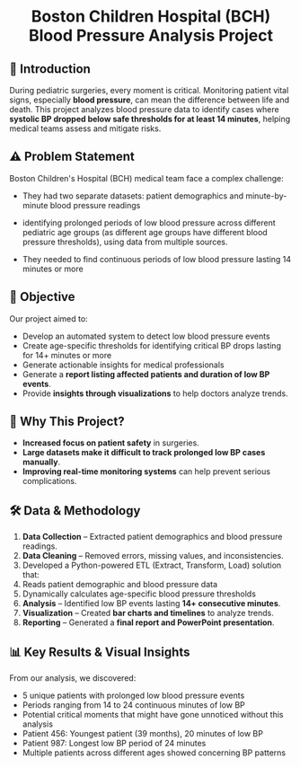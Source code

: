 <h1 align="center">Boston Children Hospital (BCH) Blood Pressure Analysis Project</h1>

## 📌 Introduction
During pediatric surgeries, every moment is critical. Monitoring patient vital signs, especially **blood pressure**, can mean the difference between life and death. This project analyzes blood pressure data to identify cases where **systolic BP dropped below safe thresholds for at least 14 minutes**, helping medical teams assess and mitigate risks.


## ⚠️ Problem Statement
Boston Children's Hospital (BCH) medical team  face a complex challenge:

- They had two separate datasets: patient demographics and minute-by-minute blood pressure readings
  
- identifying prolonged periods of low blood pressure across different pediatric age groups (as different age groups have different blood pressure thresholds), using data from multiple sources.
  
- They needed to find continuous periods of low blood pressure lasting 14 minutes or more

## 🎯 Objective
Our project aimed to:
- Develop an automated system to detect low blood pressure events
- Create age-specific thresholds for identifying critical BP drops lasting for  14+ minutes or more
- Generate actionable insights for medical professionals
- Generate a **report listing affected patients and duration of low BP events**.
- Provide **insights through visualizations** to help doctors analyze trends.
  
## 📌 Why This Project?
- **Increased focus on patient safety** in surgeries.
- **Large datasets make it difficult to track prolonged low BP cases manually**.
- **Improving real-time monitoring systems** can help prevent serious complications.

## 🛠️ Data & Methodology
1. **Data Collection** – Extracted patient demographics and blood pressure readings.
2. **Data Cleaning** – Removed errors, missing values, and inconsistencies.
3. Developed a Python-powered ETL (Extract, Transform, Load) solution that:
4. Reads patient demographic and blood pressure data
5. Dynamically calculates age-specific blood pressure thresholds
6. **Analysis** – Identified low BP events lasting **14+ consecutive minutes**.
7. **Visualization** – Created **bar charts and timelines** to analyze trends.
8. **Reporting** – Generated a **final report and PowerPoint presentation**.

## 📊 Key Results & Visual Insights
From our analysis, we discovered:
- 5 unique patients with prolonged low blood pressure events
- Periods ranging from 14 to 24 continuous minutes of low BP
- Potential critical moments that might have gone unnoticed without this analysis
- Patient 456: Youngest patient (39 months), 20 minutes of low BP
- Patient 987: Longest low BP period of 24 minutes
- Multiple patients across different ages showed concerning BP patterns
